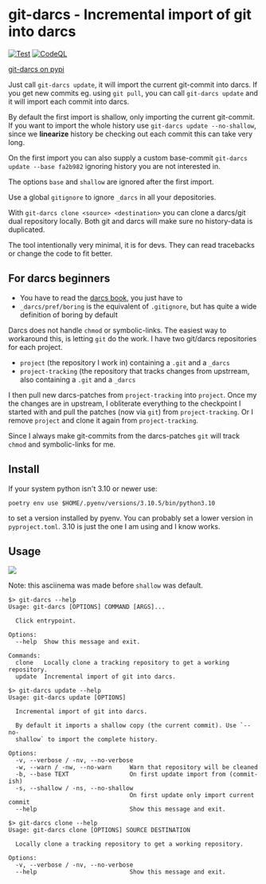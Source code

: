 git-darcs - Incremental import of git into darcs
================================================

[![Test](https://github.com/ganwell/git-darcs/actions/workflows/test.yml/badge.svg)](https://github.com/ganwell/git-darcs/actions/workflows/test.yml) [![CodeQL](https://github.com/ganwell/git-darcs/actions/workflows/codeql-analysis.yml/badge.svg)](https://github.com/ganwell/git-darcs/actions/workflows/codeql-analysis.yml)

[git-darcs on pypi](https://pypi.org/project/git-darcs/)

Just call `git-darcs update`, it will import the current git-commit into darcs.
If you get new commits eg. using `git pull`, you can call `git-darcs update` and
it will import each commit into darcs.

By default the first import is shallow, only importing the current git-commit.
If you want to import the whole history use `git-darcs update --no-shallow`,
since we **linearize** history be checking out each commit this can take very
long.

On the first import you can also supply a custom base-commit `git-darcs update
--base fa2b982` ignoring history you are not interested in.

The options `base` and `shallow` are ignored after the first import.

Use a global `gitignore` to ignore `_darcs` in all your depositories.

With `git-darcs clone <source> <destination>` you can clone a darcs/git dual
repository locally. Both git and darcs will make sure no history-data is
duplicated.

The tool intentionally very minimal, it is for devs. They can read tracebacks or
change the code to fit better.

For darcs beginners
-------------------

* You have to read the [darcs book](https://darcsbook.acmelabs.space/), you just
  have to
* `_darcs/pref/boring` is the equivalent of `.gitignore`, but has quite a wide
  definition of boring by default

Darcs does not handle `chmod` or symbolic-links. The easiest way to workaround
this, is letting `git` do the work. I have two git/darcs repositories for each
project.

* `project` (the repository I work in) containing a `.git` and a `_darcs`
* `project-tracking` (the repository that tracks changes from upstrream,
   also containing a `.git` and a `_darcs`

I then pull new darcs-patches from `project-tracking` into `project`. Once my
the changes are in upstream, I obliterate everything to the checkpoint I started
with and pull the patches (now via `git`) from `project-tracking`. Or I remove
`project` and clone it again from `project-tracking`.

Since I always make git-commits from the darcs-patches `git` will track `chmod`
and symbolic-links for me.

Install
-------

If your system python isn't 3.10 or newer use:

`poetry env use $HOME/.pyenv/versions/3.10.5/bin/python3.10`

to set a version installed by pyenv. You can probably set a lower version in
`pyproject.toml`. 3.10 is just the one I am using and I know works.

Usage
-----

<a href="https://asciinema.org/a/518694" target="_blank"><img
src="https://asciinema.org/a/518694.svg" /></a>

Note: this asciinema was made before `shallow` was default.

```
$> git-darcs --help
Usage: git-darcs [OPTIONS] COMMAND [ARGS]...

  Click entrypoint.

Options:
  --help  Show this message and exit.

Commands:
  clone   Locally clone a tracking repository to get a working repository.
  update  Incremental import of git into darcs.
```

```
$> git-darcs update --help
Usage: git-darcs update [OPTIONS]

  Incremental import of git into darcs.

  By default it imports a shallow copy (the current commit). Use `--no-
  shallow` to import the complete history.

Options:
  -v, --verbose / -nv, --no-verbose
  -w, --warn / -nw, --no-warn     Warn that repository will be cleaned
  -b, --base TEXT                 On first update import from (commit-ish)
  -s, --shallow / -ns, --no-shallow
                                  On first update only import current commit
  --help                          Show this message and exit.
```

```
$> git-darcs clone --help
Usage: git-darcs clone [OPTIONS] SOURCE DESTINATION

  Locally clone a tracking repository to get a working repository.

Options:
  -v, --verbose / -nv, --no-verbose
  --help                          Show this message and exit.
```
